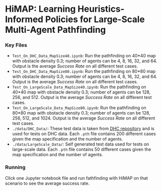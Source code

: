 # HiMAP: Learning Heuristics-Informed Policies for Large-Scale Multi-Agent Pathfinding



### Key Files

- `Test_On_DHC_Data_MapSize40.ipynb`: Run the pathfinding on 40\*40 map with obstacle density 0.3; number of agents can be 4, 8, 16, 32, and 64. Output is the average *Success Rate* on all different test cases.
- `Test_On_DHC_Data_MapSize80.ipynb`: Run the pathfinding on 80\*80 map with obstacle density 0.3; number of agents can be 4, 8, 16, 32, and 64. Output is the average *Success Rate* on all different test cases.
- `Test_On_LargeScale_Data_MapSize40.ipynb`: Run the pathfinding on 40\*40 map with obstacle density 0.3; number of agents can be 128, 256, and 512. Output is the average *Success Rate* on all different test cases.
- `Test_On_LargeScale_Data_MapSize80.ipynb`: Run the pathfinding on 80\*80 map with obstacle density 0.3; number of agents can be 128, 256, 512, and 1024. Output is the average *Success Rate* on all different test cases.
- `./data/DHC_Data/`: These test data is taken from [DHC repository](https://github.com/ZiyuanMa/DHC/tree/master/test_set) and is used for tests on DHC data. Each `.pth` file contains 200 different cases given the map specification and the number of agents. 
- `./data/LargeScale_Data/`: Self generated test data used for tests on large-scale data. Each `.pth` file contains 50 different cases given the map specification and the number of agents.

### Running
Click one Jupyter notebook file and run fathfinding with HiMAP on that scenario to see the average success rate. 

